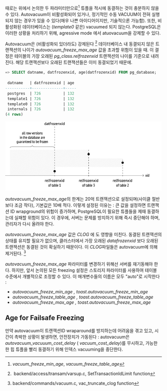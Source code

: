 
때로는 위에서 논의한 두 파라미터만으로[^1] 튜플을 적시에 동결하는 것이 충분하지 않을 수 있다.
Autovacuum이 비활성화되어 있거나, 정기적인 수동 VACUUM이 전혀 실행되지 않는 경우가 있을 수 있다(매우 나쁜 아이디어이지만, 기술적으론 가능함). 또한, 비활성화된 데이터베이스는 (*template0* 같은) vacuumed 되지 않는다. PostgreSQL은 이러한 상황을 처리하기 위해, agressive mode 에서  atuovacuum을 강제할 수 있다.

Autovacuum은 (비활성화되 있더라도) 강제된다 [^2] 데이터베이스 내 동결되지 않은 트랜잭션의 나이가 *autovacuum_freeze_max_age* 값을 초과할 위험이 있을 때.
이 결정은 테이블의 가장 오래된 *pg_class.relfrozenxid* 트랜잭션의 나이를 기준으로 내려진다.
해당 트랜잭션보다 오래된 트랜잭션들은 이미 동결되었기 때문에.

```sql
=> SELECT datname, datfrozenxid, age(datfrozenxid) FROM pg_database;

 datname   | datfrozenxid | age
-----------+--------------+-----
 postgres  | 726          | 132
 template1 | 726          | 132
 template0 | 726          | 132
 internals | 726          | 132
(4 rows)
```

![](_static/CleanShot%20-000076.png)

*autovacuum_freeze_max_age*의 한계는 20억 트랜잭션으로 설정되며(사이클 절반보다 조금 작다), 기본값은 10배 적다. 이렇게 설정된 이유는 : 큰 값을 설정하면 트랜잭션 ID wrapground의 위험이 증가하며, PostgreSQL이  필요한 튜플들을 제때 동결하는데 실패할 위험이 있다. 이 경우에, 서버는 문제를 방지하기 위해 즉시 중단해야 하며, 관리자가 다시 올려야 한다.

*autovacuum_freeze_max_age* 값은 *CLOG* 에 도 영향을 미친다. 동결된 트랜잭션의 상태를 유지할 필요가 없으며,  클러스터에서 가장 오래된 *datafrozenxid* 보다 오래된 트랜잭션은 동결된 것이 확실하기 때문이다.
이 *CLOG*파일들은 autovacuum에 의해 제거된다. [^3]

*autovacuum_freeze_max_age* 파라미터를 변경하기 위해선 서버를 재기동해야 한다.
하지만, 앞서 논의된 모든 freezing 설정은 스토리지 파라미터를 사용하여  테이블 수준에서 개별적으로 조정할 수 있다.
이 매개변수들의 이름은 모두 "auto"로 시작한다 :

- *autovacuum_freeze_min_age ,  toast.autovacuum_freeze_min_age*
- *autovacuum_freeze_table_age , toast.autovacuum_freeze_table_age*
- *autovacuum_freeze_max_age , toast.autovacuum_freeze_max_age*

## Age for Failsafe Freezing 

만약 autovacuum이 트랜잭션ID wraparound를 방지하는데 어려움을 겪고 있고, 시간이 촉박한 상황이 발생하면, 안전장치가 가동된다 : autovacuum은 *autovacuum_vacuuum_cost_delay* ( *vacuum_cost_delay*)를 무시하고,  가능한 한 힙 튜플을 빨리 동결하기 위해 인덱스 vacuuming을 중단한다.



[^1]:*vacuum_freeze_min_age*, *vacuum_freeze_table_age*
[^2]: backend/access/transam/varsup.c, SetTransactionIdLimit function
[^3]:backend/commands/vacuum.c, vac_truncate_clog function